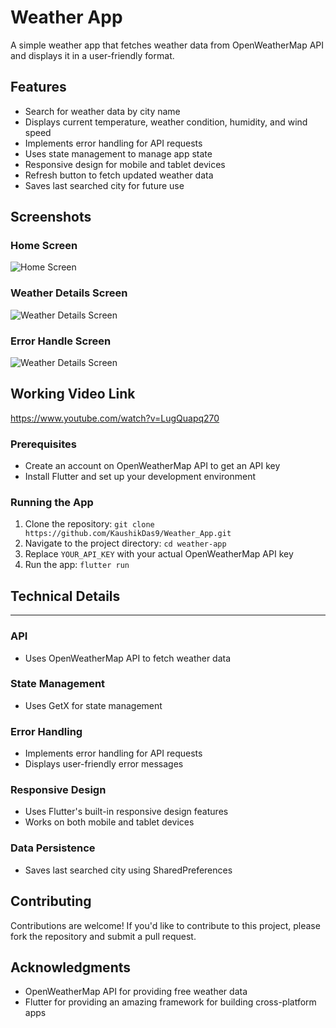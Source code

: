 # Weather App


A simple weather app that fetches weather data from OpenWeatherMap API and displays it in a user-friendly format.

## Features

* Search for weather data by city name
* Displays current temperature, weather condition, humidity, and wind speed
* Implements error handling for API requests
* Uses state management to manage app state
* Responsive design for mobile and tablet devices
* Refresh button to fetch updated weather data
* Saves last searched city for future use

## Screenshots

### Home Screen
![Home Screen](assets/HomePage1.jpg)

### Weather Details Screen
![Weather Details Screen](assets/WeatherDetailsPage.jpg)

### Error Handle Screen
![Weather Details Screen](assets/ErrorHandle.jpg)

## Working Video Link

https://www.youtube.com/watch?v=LugQuapq270

### Prerequisites

* Create an account on OpenWeatherMap API to get an API key
* Install Flutter and set up your development environment

### Running the App

1. Clone the repository: `git clone https://github.com/KaushikDas9/Weather_App.git`
2. Navigate to the project directory: `cd weather-app`
3. Replace `YOUR_API_KEY` with your actual OpenWeatherMap API key 
4. Run the app: `flutter run`

## Technical Details
--------------------

### API

* Uses OpenWeatherMap API to fetch weather data

### State Management

* Uses GetX for state management

### Error Handling

* Implements error handling for API requests
* Displays user-friendly error messages

### Responsive Design

* Uses Flutter's built-in responsive design features
* Works on both mobile and tablet devices

### Data Persistence

* Saves last searched city using SharedPreferences

## Contributing

Contributions are welcome! If you'd like to contribute to this project, please fork the repository and submit a pull request.


## Acknowledgments

* OpenWeatherMap API for providing free weather data
* Flutter for providing an amazing framework for building cross-platform apps
